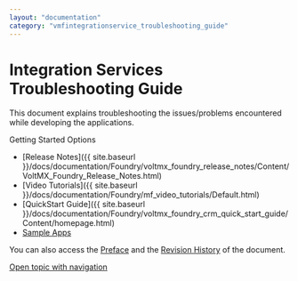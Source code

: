 ```yaml
---
layout: "documentation"
category: "vmfintegrationservice_troubleshooting_guide"
---
```

                      


Integration Services Troubleshooting Guide
==========================================

This document explains troubleshooting the issues/problems encountered while developing the applications.

Getting Started Options

*   [Release Notes]({{ site.baseurl }}/docs/documentation/Foundry/voltmx_foundry_release_notes/Content/VoltMX_Foundry_Release_Notes.html)
*   [Video Tutorials]({{ site.baseurl }}/docs/documentation/Foundry/mf_video_tutorials/Default.html)
*   [QuickStart Guide]({{ site.baseurl }}/docs/documentation/Foundry/voltmx_foundry_crm_quick_start_guide/Content/homepage.html)
*   [Sample Apps](https://github.com/kony/)

You can also access the [Preface](Overview1.html) and the [Revision History](Revision_History.html) of the document.

[Open topic with navigation](../Content/Integration_Services_Troubleshooting_Guide.html)

